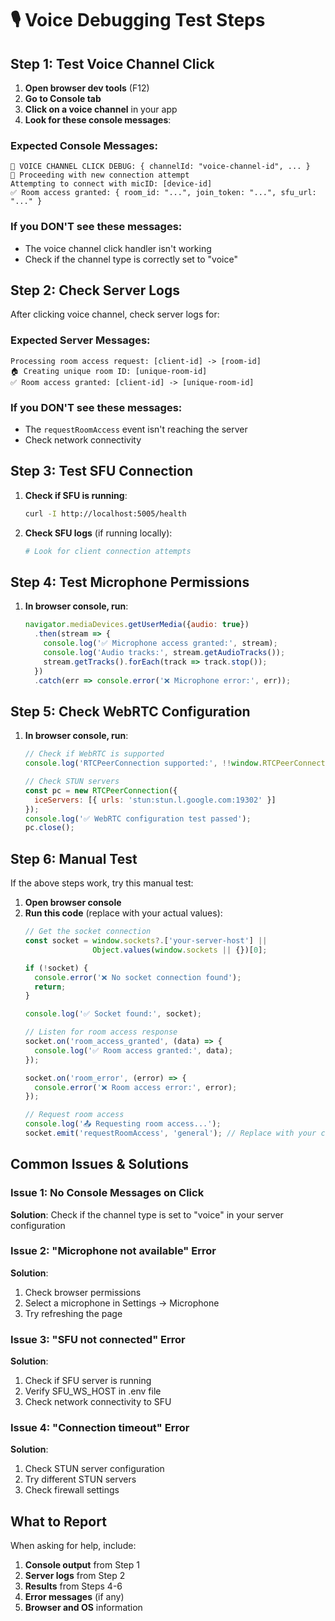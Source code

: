 # 🎙️ Voice Debugging Test Steps

## Step 1: Test Voice Channel Click

1. **Open browser dev tools** (F12)
2. **Go to Console tab**
3. **Click on a voice channel** in your app
4. **Look for these console messages**:

### Expected Console Messages:
```
🎤 VOICE CHANNEL CLICK DEBUG: { channelId: "voice-channel-id", ... }
🔌 Proceeding with new connection attempt
Attempting to connect with micID: [device-id]
✅ Room access granted: { room_id: "...", join_token: "...", sfu_url: "..." }
```

### If you DON'T see these messages:
- The voice channel click handler isn't working
- Check if the channel type is correctly set to "voice"

## Step 2: Check Server Logs

After clicking voice channel, check server logs for:

### Expected Server Messages:
```
Processing room access request: [client-id] -> [room-id]
🏠 Creating unique room ID: [unique-room-id]
✅ Room access granted: [client-id] -> [unique-room-id]
```

### If you DON'T see these messages:
- The `requestRoomAccess` event isn't reaching the server
- Check network connectivity

## Step 3: Test SFU Connection

1. **Check if SFU is running**:
   ```bash
   curl -I http://localhost:5005/health
   ```

2. **Check SFU logs** (if running locally):
   ```bash
   # Look for client connection attempts
   ```

## Step 4: Test Microphone Permissions

1. **In browser console, run**:
   ```javascript
   navigator.mediaDevices.getUserMedia({audio: true})
     .then(stream => {
       console.log('✅ Microphone access granted:', stream);
       console.log('Audio tracks:', stream.getAudioTracks());
       stream.getTracks().forEach(track => track.stop());
     })
     .catch(err => console.error('❌ Microphone error:', err));
   ```

## Step 5: Check WebRTC Configuration

1. **In browser console, run**:
   ```javascript
   // Check if WebRTC is supported
   console.log('RTCPeerConnection supported:', !!window.RTCPeerConnection);
   
   // Check STUN servers
   const pc = new RTCPeerConnection({
     iceServers: [{ urls: 'stun:stun.l.google.com:19302' }]
   });
   console.log('✅ WebRTC configuration test passed');
   pc.close();
   ```

## Step 6: Manual Test

If the above steps work, try this manual test:

1. **Open browser console**
2. **Run this code** (replace with your actual values):
   ```javascript
   // Get the socket connection
   const socket = window.sockets?.['your-server-host'] || 
                  Object.values(window.sockets || {})[0];
   
   if (!socket) {
     console.error('❌ No socket connection found');
     return;
   }
   
   console.log('✅ Socket found:', socket);
   
   // Listen for room access response
   socket.on('room_access_granted', (data) => {
     console.log('✅ Room access granted:', data);
   });
   
   socket.on('room_error', (error) => {
     console.error('❌ Room access error:', error);
   });
   
   // Request room access
   console.log('📤 Requesting room access...');
   socket.emit('requestRoomAccess', 'general'); // Replace with your channel ID
   ```

## Common Issues & Solutions

### Issue 1: No Console Messages on Click
**Solution**: Check if the channel type is set to "voice" in your server configuration

### Issue 2: "Microphone not available" Error
**Solution**: 
1. Check browser permissions
2. Select a microphone in Settings → Microphone
3. Try refreshing the page

### Issue 3: "SFU not connected" Error
**Solution**:
1. Check if SFU server is running
2. Verify SFU_WS_HOST in .env file
3. Check network connectivity to SFU

### Issue 4: "Connection timeout" Error
**Solution**:
1. Check STUN server configuration
2. Try different STUN servers
3. Check firewall settings

## What to Report

When asking for help, include:
1. **Console output** from Step 1
2. **Server logs** from Step 2  
3. **Results** from Steps 4-6
4. **Error messages** (if any)
5. **Browser and OS** information
